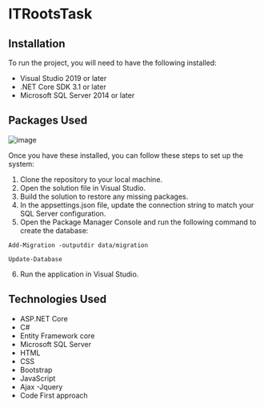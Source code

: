 # ITRootsTask

## Installation
To run the project, you will need to have the following installed:

* Visual Studio 2019 or later
* .NET Core SDK 3.1 or later
* Microsoft SQL Server 2014 or later

## Packages Used
![image](https://user-images.githubusercontent.com/61664713/228144310-85f4f480-e33d-4c55-be7f-89207b129e27.png)

Once you have these installed, you can follow these steps to set up the system:

1. Clone the repository to your local machine.
2. Open the solution file in Visual Studio.
3. Build the solution to restore any missing packages.
4. In the appsettings.json file, update the connection string to match your SQL Server configuration.
5. Open the Package Manager Console and run the following command to create the database:


```
Add-Migration -outputdir data/migration
```

```
Update-Database
```
6. Run the application in Visual Studio.


## Technologies Used

- ASP.NET Core
- C#
- Entity Framework core
- Microsoft SQL Server
- HTML
- CSS
- Bootstrap
- JavaScript
- Ajax
-Jquery
- Code First approach
